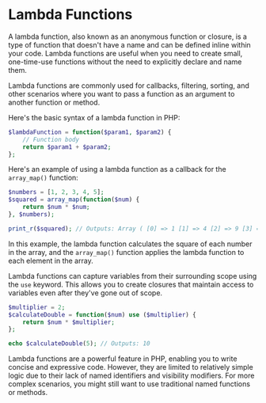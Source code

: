 # Lambda Functions
A lambda function, also known as an anonymous function or closure, is a type of function that doesn't have a name and can be defined inline within your code. Lambda functions are useful when you need to create small, one-time-use functions without the need to explicitly declare and name them.

Lambda functions are commonly used for callbacks, filtering, sorting, and other scenarios where you want to pass a function as an argument to another function or method.

Here's the basic syntax of a lambda function in PHP:

```php
$lambdaFunction = function($param1, $param2) {
    // Function body
    return $param1 + $param2;
};
```

Here's an example of using a lambda function as a callback for the `array_map()` function:

```php
$numbers = [1, 2, 3, 4, 5];
$squared = array_map(function($num) {
    return $num * $num;
}, $numbers);

print_r($squared); // Outputs: Array ( [0] => 1 [1] => 4 [2] => 9 [3] => 16 [4] => 25 )
```

In this example, the lambda function calculates the square of each number in the array, and the `array_map()` function applies the lambda function to each element in the array.

Lambda functions can capture variables from their surrounding scope using the `use` keyword. This allows you to create closures that maintain access to variables even after they've gone out of scope.

```php
$multiplier = 2;
$calculateDouble = function($num) use ($multiplier) {
    return $num * $multiplier;
};

echo $calculateDouble(5); // Outputs: 10
```

Lambda functions are a powerful feature in PHP, enabling you to write concise and expressive code. However, they are limited to relatively simple logic due to their lack of named identifiers and visibility modifiers. For more complex scenarios, you might still want to use traditional named functions or methods.